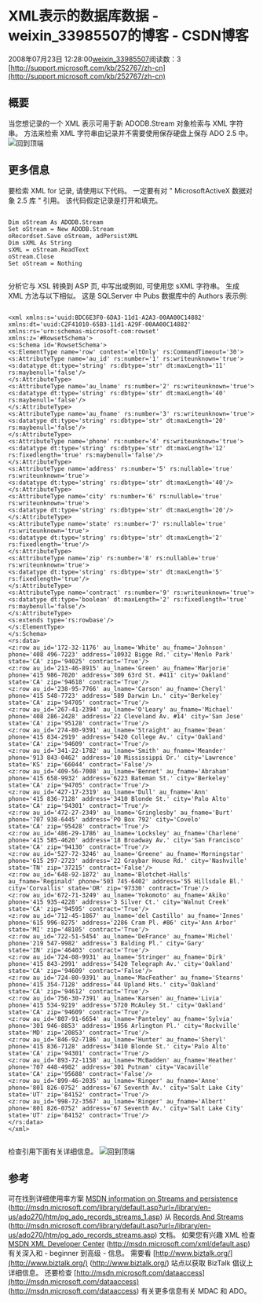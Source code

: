 # XML表示的数据库数据 - weixin_33985507的博客 - CSDN博客
2008年07月23日 12:28:00[weixin_33985507](https://me.csdn.net/weixin_33985507)阅读数：3
[http://support.microsoft.com/kb/252767/zh-cn](http://support.microsoft.com/kb/252767/zh-cn)
## 概要
当您想记录的一个 XML 表示可用于新 ADODB.Stream 对象检索与 XML 字符串。 方法来检索 XML 字符串由记录并不需要使用保存硬盘上保存 ADO 2.5 中。
![](http://support.microsoft.com/library/images/support/en-us/uparrow.gif)回到顶端
## 更多信息
要检索 XML for 记录, 请使用以下代码。 一定要有对 " MicrosoftActiveX 数据对象 2.5 库 " 引用。 该代码假定记录是打开和填充。 
```
```
```
Dim oStream As ADODB.Stream
Set oStream = New ADODB.Stream
oRecordset.Save oStream, adPersistXML
Dim sXML As String
sXML = oStream.ReadText
oStream.Close
Set oStream = Nothing
```
```
```
分析它与 XSL 转换到 ASP 页, 中写出或例如, 可使用您 sXML 字符串。
生成 XML 方法与以下相似。 这是 SQLServer 中 Pubs 数据库中的 Authors 表示例:
```
```
```
<xml xmlns:s='uuid:BDC6E3F0-6DA3-11d1-A2A3-00AA00C14882'
xmlns:dt='uuid:C2F41010-65B3-11d1-A29F-00AA00C14882'
xmlns:rs='urn:schemas-microsoft-com:rowset'
xmlns:z='#RowsetSchema'>
<s:Schema id='RowsetSchema'>
<s:ElementType name='row' content='eltOnly' rs:CommandTimeout='30'>
<s:AttributeType name='au_id' rs:number='1' rs:writeunknown='true'>
<s:datatype dt:type='string' rs:dbtype='str' dt:maxLength='11'
rs:maybenull='false'/>
</s:AttributeType>
<s:AttributeType name='au_lname' rs:number='2' rs:writeunknown='true'>
<s:datatype dt:type='string' rs:dbtype='str' dt:maxLength='40'
rs:maybenull='false'/>
</s:AttributeType>
<s:AttributeType name='au_fname' rs:number='3' rs:writeunknown='true'>
<s:datatype dt:type='string' rs:dbtype='str' dt:maxLength='20'
rs:maybenull='false'/>
</s:AttributeType>
<s:AttributeType name='phone' rs:number='4' rs:writeunknown='true'>
<s:datatype dt:type='string' rs:dbtype='str' dt:maxLength='12'
rs:fixedlength='true' rs:maybenull='false'/>
</s:AttributeType>
<s:AttributeType name='address' rs:number='5' rs:nullable='true'
rs:writeunknown='true'>
<s:datatype dt:type='string' rs:dbtype='str' dt:maxLength='40'/>
</s:AttributeType>
<s:AttributeType name='city' rs:number='6' rs:nullable='true'
rs:writeunknown='true'>
<s:datatype dt:type='string' rs:dbtype='str' dt:maxLength='20'/>
</s:AttributeType>
<s:AttributeType name='state' rs:number='7' rs:nullable='true'
rs:writeunknown='true'>
<s:datatype dt:type='string' rs:dbtype='str' dt:maxLength='2'
rs:fixedlength='true'/>
</s:AttributeType>
<s:AttributeType name='zip' rs:number='8' rs:nullable='true'
rs:writeunknown='true'>
<s:datatype dt:type='string' rs:dbtype='str' dt:maxLength='5'
rs:fixedlength='true'/>
</s:AttributeType>
<s:AttributeType name='contract' rs:number='9' rs:writeunknown='true'>
<s:datatype dt:type='boolean' dt:maxLength='2' rs:fixedlength='true'
rs:maybenull='false'/>
</s:AttributeType>
<s:extends type='rs:rowbase'/>
</s:ElementType>
</s:Schema>
<rs:data>
<z:row au_id='172-32-1176' au_lname='White' au_fname='Johnson'
phone='408 496-7223' address='10932 Bigge Rd.' city='Menlo Park'
state='CA' zip='94025' contract='True'/>
<z:row au_id='213-46-8915' au_lname='Green' au_fname='Marjorie'
phone='415 986-7020' address='309 63rd St. #411' city='Oakland'
state='CA' zip='94618' contract='True'/>
<z:row au_id='238-95-7766' au_lname='Carson' au_fname='Cheryl'
phone='415 548-7723' address='589 Darwin Ln.' city='Berkeley'
state='CA' zip='94705' contract='True'/>
<z:row au_id='267-41-2394' au_lname='O'Leary' au_fname='Michael'
phone='408 286-2428' address='22 Cleveland Av. #14' city='San Jose'
state='CA' zip='95128' contract='True'/>
<z:row au_id='274-80-9391' au_lname='Straight' au_fname='Dean'
phone='415 834-2919' address='5420 College Av.' city='Oakland'
state='CA' zip='94609' contract='True'/>
<z:row au_id='341-22-1782' au_lname='Smith' au_fname='Meander'
phone='913 843-0462' address='10 Mississippi Dr.' city='Lawrence'
state='KS' zip='66044' contract='False'/>
<z:row au_id='409-56-7008' au_lname='Bennet' au_fname='Abraham'
phone='415 658-9932' address='6223 Bateman St.' city='Berkeley'
state='CA' zip='94705' contract='True'/>
<z:row au_id='427-17-2319' au_lname='Dull' au_fname='Ann'
phone='415 836-7128' address='3410 Blonde St.' city='Palo Alto'
state='CA' zip='94301' contract='True'/>
<z:row au_id='472-27-2349' au_lname='Gringlesby' au_fname='Burt'
phone='707 938-6445' address='PO Box 792' city='Covelo'
state='CA' zip='95428' contract='True'/>
<z:row au_id='486-29-1786' au_lname='Locksley' au_fname='Charlene'
phone='415 585-4620' address='18 Broadway Av.' city='San Francisco'
state='CA' zip='94130' contract='True'/>
<z:row au_id='527-72-3246' au_lname='Greene' au_fname='Morningstar'
phone='615 297-2723' address='22 Graybar House Rd.' city='Nashville'
state='TN' zip='37215' contract='False'/>
<z:row au_id='648-92-1872' au_lname='Blotchet-Halls'
au_fname='Reginald' phone='503 745-6402' address='55 Hillsdale Bl.'
city='Corvallis' state='OR' zip='97330' contract='True'/>
<z:row au_id='672-71-3249' au_lname='Yokomoto' au_fname='Akiko'
phone='415 935-4228' address='3 Silver Ct.' city='Walnut Creek'
state='CA' zip='94595' contract='True'/>
<z:row au_id='712-45-1867' au_lname='del Castillo' au_fname='Innes'
phone='615 996-8275' address='2286 Cram Pl. #86' city='Ann Arbor'
state='MI' zip='48105' contract='True'/>
<z:row au_id='722-51-5454' au_lname='DeFrance' au_fname='Michel'
phone='219 547-9982' address='3 Balding Pl.' city='Gary'
state='IN' zip='46403' contract='True'/>
<z:row au_id='724-08-9931' au_lname='Stringer' au_fname='Dirk'
phone='415 843-2991' address='5420 Telegraph Av.' city='Oakland'
state='CA' zip='94609' contract='False'/>
<z:row au_id='724-80-9391' au_lname='MacFeather' au_fname='Stearns'
phone='415 354-7128' address='44 Upland Hts.' city='Oakland'
state='CA' zip='94612' contract='True'/>
<z:row au_id='756-30-7391' au_lname='Karsen' au_fname='Livia'
phone='415 534-9219' address='5720 McAuley St.' city='Oakland'
state='CA' zip='94609' contract='True'/>
<z:row au_id='807-91-6654' au_lname='Panteley' au_fname='Sylvia'
phone='301 946-8853' address='1956 Arlington Pl.' city='Rockville'
state='MD' zip='20853' contract='True'/>
<z:row au_id='846-92-7186' au_lname='Hunter' au_fname='Sheryl'
phone='415 836-7128' address='3410 Blonde St.' city='Palo Alto'
state='CA' zip='94301' contract='True'/>
<z:row au_id='893-72-1158' au_lname='McBadden' au_fname='Heather'
phone='707 448-4982' address='301 Putnam' city='Vacaville'
state='CA' zip='95688' contract='False'/>
<z:row au_id='899-46-2035' au_lname='Ringer' au_fname='Anne'
phone='801 826-0752' address='67 Seventh Av.' city='Salt Lake City'
state='UT' zip='84152' contract='True'/>
<z:row au_id='998-72-3567' au_lname='Ringer' au_fname='Albert'
phone='801 826-0752' address='67 Seventh Av.' city='Salt Lake City'
state='UT' zip='84152' contract='True'/>
</rs:data>
</xml>
```
```
```
检查引用下面有关详细信息。
![](http://support.microsoft.com/library/images/support/en-us/uparrow.gif)回到顶端
## 参考
可在找到详细使用率方案 [MSDN information on Streams and persistence](http://msdn.microsoft.com/library/default.asp?url=/library/en-us/ado270/htm/pg_ado_records_streams_1.asp) (http://msdn.microsoft.com/library/default.asp?url=/library/en-us/ado270/htm/pg_ado_records_streams_1.asp) 从 [Records And Streams](http://msdn.microsoft.com/library/default.asp?url=/library/en-us/ado270/htm/pg_ado_records_streams.asp) (http://msdn.microsoft.com/library/default.asp?url=/library/en-us/ado270/htm/pg_ado_records_streams.asp) 文档。
如果您有兴趣 XML 检查 [MSDN XML Developer Center](http://msdn.microsoft.com/xml/default.asp) (http://msdn.microsoft.com/xml/default.asp) 有关深入和 - beginner 到高级 - 信息。
需要看 [http://www.biztalk.org/](http://www.biztalk.org/) (http://www.biztalk.org/) 站点以获取 BizTalk 倡议上详细信息。
还要检查 [http://msdn.microsoft.com/dataaccess](http://msdn.microsoft.com/dataaccess) (http://msdn.microsoft.com/dataaccess) 有关更多信息有关 MDAC 和 ADO。
